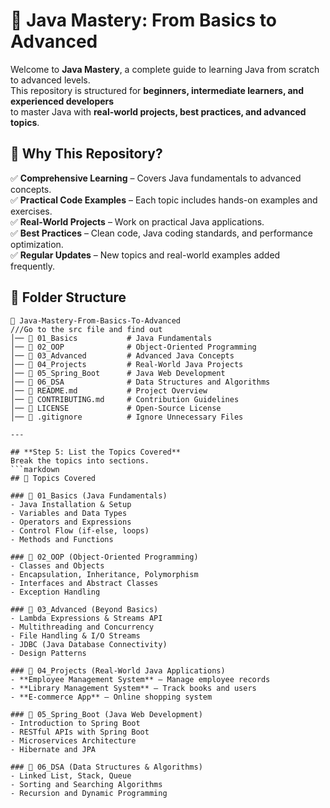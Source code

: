 # 🚀 Java Mastery: From Basics to Advanced  
Welcome to **Java Mastery**, a complete guide to learning Java from scratch to advanced levels.  
This repository is structured for **beginners, intermediate learners, and experienced developers**  
to master Java with **real-world projects, best practices, and advanced topics**.
## 📌 Why This Repository?  
✅ **Comprehensive Learning** – Covers Java fundamentals to advanced concepts.  
✅ **Practical Code Examples** – Each topic includes hands-on examples and exercises.  
✅ **Real-World Projects** – Work on practical Java applications.  
✅ **Best Practices** – Clean code, Java coding standards, and performance optimization.  
✅ **Regular Updates** – New topics and real-world examples added frequently.  
## 📁 Folder Structure  
```plaintext
📂 Java-Mastery-From-Basics-To-Advanced
///Go to the src file and find out
│── 📁 01_Basics           # Java Fundamentals
│── 📁 02_OOP              # Object-Oriented Programming
│── 📁 03_Advanced         # Advanced Java Concepts
│── 📁 04_Projects         # Real-World Java Projects
│── 📁 05_Spring_Boot      # Java Web Development
│── 📁 06_DSA              # Data Structures and Algorithms
│── 📜 README.md           # Project Overview
│── 📜 CONTRIBUTING.md     # Contribution Guidelines
│── 📜 LICENSE             # Open-Source License
│── 📜 .gitignore          # Ignore Unnecessary Files

---

## **Step 5: List the Topics Covered**  
Break the topics into sections.  
```markdown
## 📖 Topics Covered  

### 🔹 01_Basics (Java Fundamentals)  
- Java Installation & Setup  
- Variables and Data Types  
- Operators and Expressions  
- Control Flow (if-else, loops)  
- Methods and Functions  

### 🔹 02_OOP (Object-Oriented Programming)  
- Classes and Objects  
- Encapsulation, Inheritance, Polymorphism  
- Interfaces and Abstract Classes  
- Exception Handling  

### 🔹 03_Advanced (Beyond Basics)  
- Lambda Expressions & Streams API  
- Multithreading and Concurrency  
- File Handling & I/O Streams  
- JDBC (Java Database Connectivity)  
- Design Patterns  

### 🔹 04_Projects (Real-World Java Applications)  
- **Employee Management System** – Manage employee records  
- **Library Management System** – Track books and users  
- **E-commerce App** – Online shopping system  

### 🔹 05_Spring_Boot (Java Web Development)  
- Introduction to Spring Boot  
- RESTful APIs with Spring Boot  
- Microservices Architecture  
- Hibernate and JPA  

### 🔹 06_DSA (Data Structures & Algorithms)  
- Linked List, Stack, Queue  
- Sorting and Searching Algorithms  
- Recursion and Dynamic Programming  
